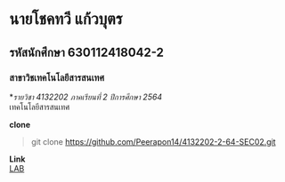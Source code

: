 # นายโชคทวี แก้วบุตร  

## รหัสนักศึกษา 630112418042-2  

### สาขาวิชเทคโนโลยีสารสนเทศ  

**รายวิชา _4132202_ ภาคเรียนที่ *2* ปีการศึกษา *2564**  
เทคโนโลยีสารสนเทศ  

**clone**  

> git clone https://github.com/Peerapon14/4132202-2-64-SEC02.git

**Link**  
[LAB](https://github.com/Chokthawee/4132202-2-64-SEC02/tree/main/LAB1)

